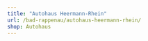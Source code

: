 ```yaml
---
title: "Autohaus Heermann-Rhein"
url: /bad-rappenau/autohaus-heermann-rhein/
shop: Autohaus
---
```

